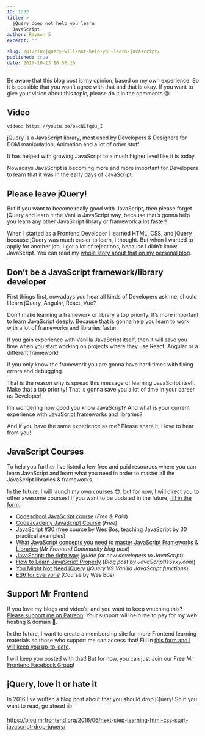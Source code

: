 ```yaml
---
ID: 1032
title: >
  jQuery does not help you learn
  JavaScript
author: Raymon S
excerpt: ""

slug: 2017/10/jquery-will-not-help-you-learn-javascript/
published: true
date: 2017-10-13 10:56:15
---
```

Be aware that this blog post is my opinion, based on my own experience. So it is possible that you won't agree with that and that is okay. If you want to give your vision about this topic, please do it in the comments &#x1f609;.
<h2>Video</h2>

`video: https://youtu.be/oacNCfqOu_I`

jQuery is a JavaScript library, most used by Developers &amp; Designers for DOM manipulation, Animation and a lot of other stuff.

It has helped with growing JavaScript to a much higher level like it is today.

Nowadays JavaScript is becoming more and more important for Developers to learn that it was in the early days of JavaScript.
<h2>Please leave jQuery!</h2>
But if you want to become really good with JavaScript, then please forget jQuery and learn it the Vanilla JavaScript way, because that’s gonna help you learn any other JavaScript library or framework a lot faster!

When I started as a Frontend Developer I learned HTML, CSS, and jQuery because jQuery was much easier to learn, I thought. But when I wanted to apply for another job, I got a lot of rejections, because I didn’t know JavaScript. You can read my <a href="https://www.raymonschouwenaar.nl/junior-frontend-developer-needed-mentor-coach/" rel="noopener">whole story about that on my personal blog</a>.
<h2>Don’t be a JavaScript framework/library developer</h2>
First things first, nowadays you hear all kinds of Developers ask me, should I learn jQuery, Angular, React, Vue?

Don’t make learning a framework or library a top priority. It’s more important to learn JavaScript deeply. Because that is gonna help you learn to work with a lot of frameworks and libraries faster.

If you gain experience with Vanilla JavaScript itself, then it will save you time when you start working on projects where they use React, Angular or a different framework!

If you only know the framework you are gonna have hard times with fixing errors and debugging.

That is the reason why is spread this message of learning JavaScript itself. Make that a top priority! That is gonna save you a lot of time in your career as Developer!

I’m wondering how good you know JavaScript? And what is your current experience with JavaScript frameworks and libraries?

And if you have the same experience as me? Please share it, I love to hear from you!
<h2>JavaScript Courses</h2>
To help you further I've listed a few free and paid resources where you can learn JavaScript and learn what you need in order to master all the JavaScript libraries &amp; frameworks.

In the future, I will launch my own courses &#x1f60e;, but for now, I will direct you to other awesome courses! If you want to be updated in the future, <a href="https://blog.mrfrontend.org/mr-frontend-membership/" rel="noopener">fill in the form</a>.
<ul>
 	<li><a class="no-ajaxy" href="https://www.codeschool.com/learn/javascript">Codeschool JavaScript course</a> (<em>Free &amp; Paid</em>)</li>
 	<li><a class="no-ajaxy" href="https://www.codecademy.com/learn/javascript">Codeacademy JavaScript Course</a> (<em>Free</em>)</li>
 	<li><a href="https://javascript30.com">JavaScript #30</a> (free course by Wes Bos, teaching JavaScript by 30 practical examples)</li>
 	<li><a class="no-ajaxy" href="https://mrfrontend.org/2016/04/javascript-concepts-need-master-javascript-frameworks-libraries/">What JavaScript concepts you need to master JavaScript Frameworks &amp; Libraries</a> (<em>Mr Frontend Community blog post</em>)</li>
 	<li><a class="no-ajaxy" href="http://jstherightway.org/">JavaScript: the right way</a> (<em>guide for new developers to JavaScript</em>)</li>
 	<li><a class="no-ajaxy" href="http://javascriptissexy.com/how-to-learn-javascript-properly/">How to Learn JavaScript Properly</a> (<em>Blog post by JavaScriptIsSexy.com</em>)</li>
 	<li><a class="no-ajaxy" href="http://youmightnotneedjquery.com/">You Might Not Need jQuery</a> (<em>jQuery VS Vanilla JavaScript functions</em>)</li>
 	<li><a href="http://bit.ly/ES6-COURSE-BY-WES-BOS" rel="noopener">ES6 for Everyone</a> (Course by Wes Bos)</li>
</ul>
<h2>Support Mr Frontend</h2>
If you love my blogs and video’s, and you want to keep watching this? <a href="http://bit.ly/mrfrontend-patreon-support" rel="noopener">Please support me on Patreon</a>! Your support will help me to pay for my web hosting &amp; domain &#x1f64f;.

In the future, I want to create a membership site for more Frontend learning materials so those who support me can access that! Fill in <a href="https://blog.mrfrontend.org/mr-frontend-membership/" rel="noopener">this form and I will keep you up-to-date</a>.

I will keep you posted with that! But for now, you can just Join our Free Mr<a href="http://facebook.com/groups/mrfrontendgroup/" rel="noopener"> Frontend Facebook Group</a>!
<h2>jQuery, love it or hate it</h2>
In 2016 I've written a blog post about that you should drop jQuery! So if you want to read, go ahead &#x1f44d;

https://blog.mrfrontend.org/2016/06/next-step-learning-html-css-start-javascript-drop-jquery/